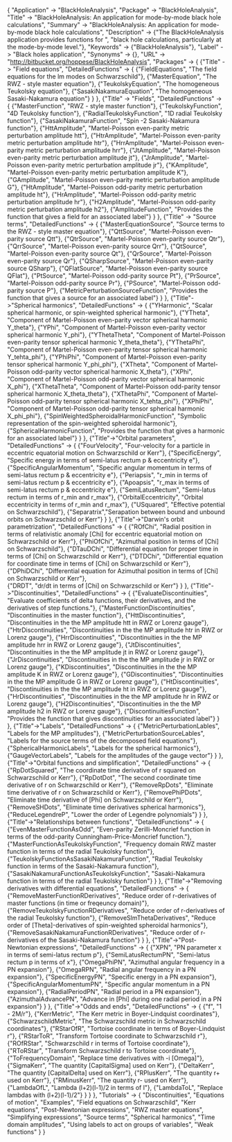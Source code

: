 {
 "Application" -> "BlackHoleAnalysis",
 "Package" -> "BlackHoleAnalysis",
 "Title" -> "BlackHoleAnalysis: An application for mode-by-mode black hole calculations",
 "Summary" -> "BlackHoleAnalysis: An application for mode-by-mode black hole calculations",
 "Description" ->
   {"The BlackHoleAnalysis application provides functions for ",
    "black hole calculations, particularly at the mode-by-mode level."},
 "Keywords" -> {"BlackHoleAnalysis"},
 "Label" -> "Black holes application",
 "Synonyms" -> {},
 "URL" -> "http://bitbucket.org/hoppese/BlackHoleAnalysis",
 "Packages" -> {
   {"Title" -> "Field equations",
    "DetailedFunctions" -> {
      {"FieldEquations", "The field equations for the lm modes on Schwarzschild"},
      {"MasterEquation", "The RWZ - style master equation"},
      {"TeukolskyEquation", "The homogeneous Teukolsky equation"},
      {"SasakiNakamuraEquation", "The homogeneous Sasaki-Nakamura equation"}
    }
   },
   {"Title" -> "Fields",
     "DetailedFunctions" -> {
       {"MasterFunction", "RWZ - style master function"},
       {"TeukolskyFunction", "4D Teukolsky function"},
       {"RadialTeukolskyFunction", "1D radial Teukolsky function"},
       {"SasakiNakamuraFunction", "Spin -2 Sasaki-Nakamura function"},
       {"HttAmplitude", "Martel-Poisson even-parity metric perturbation amplitude htt"},
       {"HtrAmplitude", "Martel-Poisson even-parity metric perturbation amplitude htr"},
       {"HrrAmplitude", "Martel-Poisson even-parity metric perturbation amplitude hrr"},
       {"JtAmplitude", "Martel-Poisson even-parity metric perturbation amplitude jt"},
       {"JrAmplitude", "Martel-Poisson even-parity metric perturbation amplitude jr"},
       {"KAmplitude", "Martel-Poisson even-parity metric perturbation amplitude K"},
       {"GAmplitude", "Martel-Poisson even-parity metric perturbation amplitude G"},
       {"HtAmplitude", "Martel-Poisson odd-parity metric perturbation amplitude ht"},
       {"HrAmplitude", "Martel-Poisson odd-parity metric perturbation amplitude hr"},
       {"H2Amplitude", "Martel-Poisson odd-parity metric perturbation amplitude h2"},
       {"AmplitudeFunction", "Provides the function that gives a field for an associated label"}
     }
    },
    {"Title" -> "Source terms",
     "DetailedFunctions" -> {
       {"MasterEquationSource", "Source terms to the RWZ - style master equation"},
       {"QttSource", "Martel-Poisson even-parity source Qtt"},
       {"QtrSource", "Martel-Poisson even-parity source Qtr"},
       {"QrrSource", "Martel-Poisson even-parity source Qrr"},
       {"QtSource", "Martel-Poisson even-parity source Qt"},
       {"QrSource", "Martel-Poisson even-parity source Qr"},
       {"QSharpSource", "Martel-Poisson even-parity source QSharp"},
       {"QFlatSource", "Martel-Poisson even-parity source QFlat"},
       {"PtSource", "Martel-Poisson odd-parity source Pt"},
       {"PrSource", "Martel-Poisson odd-parity source Pr"},
       {"PSource", "Martel-Poisson odd-parity source P"},
       {"MetricPerturbationSourceFunction", "Provides the function that gives a source for an associated label"}
     }
    },
     {"Title"->"Spherical harmonics",
        "DetailedFunctions" -> {
            {"YHarmonic", "Scalar spherical harmonic, or spin-weighted spherical harmonic"},
            {"YTheta", "Component of Martel-Poisson even-parity vector spherical harmonic Y_theta"},
            {"YPhi", "Component of Martel-Poisson even-parity vector spherical harmonic Y_phi"},
            {"YThetaTheta", "Component of Martel-Poisson even-parity tensor spherical harmonic Y_theta_theta"},
            {"YThetaPhi", "Component of Martel-Poisson even-parity tensor spherical harmonic Y_tehta_phi"},
            {"YPhiPhi", "Component of Martel-Poisson even-parity tensor spherical harmonic Y_phi_phi"},
            {"XTheta", "Component of Martel-Poisson odd-parity vector spherical harmonic X_theta"},
            {"XPhi", "Component of Martel-Poisson odd-parity vector spherical harmonic X_phi"},
            {"XThetaTheta", "Component of Martel-Poisson odd-parity tensor spherical harmonic X_theta_theta"},
            {"XThetaPhi", "Component of Martel-Poisson odd-parity tensor spherical harmonic X_tehta_phi"},
            {"XPhiPhi", "Component of Martel-Poisson odd-parity tensor spherical harmonic X_phi_phi"},
            {"SpinWeightedSpheroidalHarmonicFunction", "Symbolic representation of the spin-weighted spheroidal harmonic"},
            {"SphericalHarmonicFunction", "Provides the function that gives a harmonic for an associated label"}
        }
    },
     {"Title"->"Orbital parameters",
        "DetailedFunctions" -> {
            {"FourVelocity", "Four-velocity for a particle in eccentric equatorial motion on Schwarzschild or Kerr"},
            {"SpecificEnergy", "Specific energy in terms of semi-latus rectum p & eccentricity e"},
            {"SpecificAngularMomentum", "Specific angular momentum in terms of semi-latus rectum p & eccentricity e"},
            {"Periapsis", "r_min in terms of semi-latus rectum p & eccentricity e"},
            {"Apoapsis", "r_max in terms of semi-latus rectum p & eccentricity e"},
            {"SemiLatusRectum", "Semi-latus rectum in terms of r_min and r_max"},
            {"OrbitalEccentricity", "Orbital eccentricity in terms of r_min and r_max"},
            {"USquared", "Effective potential on Schwarzschild"},
            {"Separatrix","Serapation between bound and unbound orbits on Schwarzschild or Kerr"}
        }
    },
    {"Title"->"Darwin's orbit parametrization",
       "DetailedFunctions" -> {
           {"ROfChi", "Radial position in terms of relativistic anomaly \[Chi] for eccentric equatorial motion on Schwarzschild or Kerr"},
           {"PhiOfChi", "Azimuthal position in terms of \[Chi] on Schwarzschild"},
           {"DTauDChi", "Differential equation for proper time in terms of \[Chi] on Schwarzschild or Kerr"},
           {"DTDChi", "Differential equation for coordinate time in terms of \[Chi] on Schwarzschild or Kerr"},     
           {"DPhiDChi", "Differential equation for Azimuthal position in terms of \[Chi] on Schwarzschild or Kerr"},  
           {"DRDT", "dr/dt in terms of \[Chi] on Schwarzschild or Kerr"}
       }
    },
    {"Title"->"Discontinuities",
       "DetailedFunctions" -> {
           {"EvaluateDiscontinuities", "Evaluate coefficients of delta functions, their derivatives, and the derivatives of step functions."},
           {"MasterFunctionDiscontinuities", "Discontinuities in the master function"},
           {"HttDiscontinuities", "Discontinuities in the the MP amplitude htt in RWZ or Lorenz gauge"},
           {"HtrDiscontinuities", "Discontinuities in the the MP amplitude htr in RWZ or Lorenz gauge"},
           {"HrrDiscontinuities", "Discontinuities in the the MP amplitude hrr in RWZ or Lorenz gauge"},
           {"JtDiscontinuities", "Discontinuities in the the MP amplitude jt in RWZ or Lorenz gauge"},
           {"JrDiscontinuities", "Discontinuities in the the MP amplitude jr in RWZ or Lorenz gauge"},
           {"KDiscontinuities", "Discontinuities in the the MP amplitude K in RWZ or Lorenz gauge"},
           {"GDiscontinuities", "Discontinuities in the the MP amplitude G in RWZ or Lorenz gauge"},
           {"HtDiscontinuities", "Discontinuities in the the MP amplitude ht in RWZ or Lorenz gauge"},
           {"HrDiscontinuities", "Discontinuities in the the MP amplitude hr in RWZ or Lorenz gauge"},
           {"H2Discontinuities", "Discontinuities in the the MP amplitude h2 in RWZ or Lorenz gauge"},
           {"DiscontinuitiesFunction", "Provides the function that gives discontinuities for an associated label"}
       }
    },
    {"Title"->"Labels",
       "DetailedFunctions" -> {
           {"MetricPerturbationLables", "Labels for the MP amplitudes"},
           {"MetricPerturbationSourceLables", "Labels for the source terms of the decomposed field equations"},
           {"SphericalHarmonicLabels", "Labels for the spherical harmonics"},
           {"GaugeVectorLabels", "Labels for the amplitudes of the gauge vector"}
       }
    },
    {"Title"->"Orbital functions and simplification",
       "DetailedFunctions" -> {
           {"RpDotSquared", "The coordinate time derivative of r squared on Schwarzschild or Kerr"},
           {"RpDotDot", "The second coordinate time derivative of r on Schwarzschild or Kerr"},
           {"RemoveRpDots", "Eliminate time derivative of r on Schwarzschild or Kerr"},
           {"RemovePhiPDots", "Eliminate time derivative of \[Phi] on Schwarzschild or Kerr"},
           {"RemoveSHDots", "Eliminate time derivatives spherical harmonics"},
           {"ReduceLegendreP", "Lower the order of Legendre polynomials"}
       }
    },
    {"Title"->"Relationships between functions",
       "DetailedFunctions" -> {
           {"EvenMasterFunctionAsOdd", "Even-parity Zerilli-Moncrief function in terms of the odd-parity Cunningham-Price-Moncrief function."},
           {"MasterFunctionAsTeukolskyFunction", "Frequency domain RWZ master function in terms of the radial Teukolsky function"},
           {"TeukolskyFunctionAsSasakiNakamuraFunction", "Radial Teukolsky function in terms of the Sasaki-Nakamura function"},
           {"SasakiNakamuraFunctionAsTeukolskyFunction", "Sasaki-Nakamura function in terms of the radial Teukolsky function"}
       }
    },
    {"Title"->"Removing derivatives with differential equations",
       "DetailedFunctions" -> {
           {"RemoveMasterFunctionRDerivatives", "Reduce order of r-derivatives of master functions (in time or freqeuncy domain)"},
           {"RemoveTeukolskyFunctionRDerivatives", "Reduce order of r-derivatives of the radial Teukolsky function"},
           {"RemoveSlmThetaDerivatives", "Reduce order of \[Theta]-derivatives of spin-weighted spheroidal harmonics"},
           {"RemoveSasakiNakamuraFunctionRDerivatives", "Reduce order of r-derivatives of the Sasaki-Nakamura function"}
       }
    },
    {"Title"->"Post-Newtonian expressions",
       "DetailedFunctions" -> {
           {"XPN", "PN parameter x in terms of semi-latus rectum p"},
           {"SemiLatusRectumPN", "Semi-latus rectum p in terms of x"},
           {"OmegaPhiPN", "Azimuthal angular frequency in a PN expansion"},
           {"OmegaRPN", "Radial angular frequency in a PN expansion"},
           {"SpecificEnergyPN", "Specific energy in a PN expansion"},
           {"SpecificAngularMomentumPN", "Specific angular momentum in a PN expansion"},
           {"RadialPeriodPN", "Radial period in a PN expansion"},
           {"AzimuthalAdvancePN", "Advance in \[Phi] during one radial period in a PN expansion"}
       }
    },
    {"Title"->"Odds and ends",
       "DetailedFunctions" -> {
           {"f", "1 - 2M/r"},
           {"KerrMetric", "The Kerr metric in Boyer-Lindquist coordinates"},
           {"SchwarzschildMetric", "The Schwarzschild metric in Schwarzschild coordinates"},
           {"RStarOfR", "Tortoise coordinate in terms of Boyer-Lindquist r"},
           {"RStarToR", "Transform Tortoise coordinate to Schwarzschild r"},
           {"ROfRStar", "Schwarzschild r in terms of Tortoise coordinate"},
           {"RToRStar", "Transform Schwarzschild r to Tortoise coordinate"},
           {"ToFrequencyDomain", "Replace time derivatives with -i \[Omega]"},
           {"SigmaKerr", "The quantity \[CapitalSigma] used on Kerr"},
           {"DeltaKerr", "The quantity \[CapitalDelta] used on Kerr"},
           {"RPlusKerr", "The quantity r+ used on Kerr"},
           {"RMinusKerr", "The quantity r- used on Kerr"},
           {"LambdaOfL", "Lambda (l+2)(l-1)/2 in terms of l"},
           {"LambdaToL", "Replace lambdas with (l+2)(l-1)/2"}
       }
    }
  },
 "Tutorials" -> {
     "Discontinuities",
     "Equations of motion",
     "Examples",
     "Field equations on Schwarzschild",
     "Kerr equations",
     "Post-Newtonian expressions",
     "RWZ master equations",
     "Simplifying expressions",
     "Source terms",
     "Spherical harmonics",
     "Time domain amplitudes",
     "Using labels to act on groups of variables",
     "Weak functions"
  }
}
